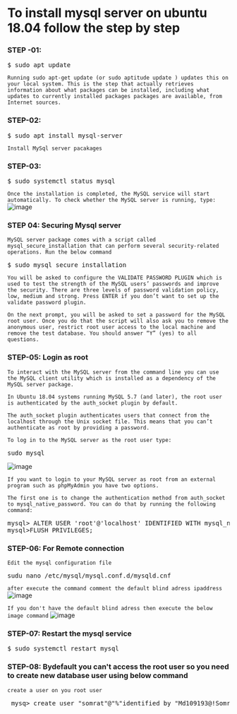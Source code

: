# To install mysql server on ubuntu 18.04 follow the step by step

### STEP -01: 
<pre>$ sudo apt update</pre>

`Running sudo apt-get update (or sudo aptitude update ) updates this on your local system. This is the step that actually retrieves information about what packages can be installed, including what updates to currently installed packages packages are available, from Internet sources.`

### STEP-02:
<pre>$ sudo apt install mysql-server</pre>
`Install MySql server pacakages`

### STEP-03:

<pre>$ sudo systemctl status mysql</pre>

`Once the installation is completed, the MySQL service will start automatically. To check whether the MySQL server is running, type:`
![image](https://user-images.githubusercontent.com/53125546/172546499-fd2607af-f2f6-4888-9e0c-6ff3563f901f.png)

### STEP 04: Securing Mysql server
`MySQL server package comes with a script called mysql_secure_installation that can perform several security-related operations. Run the below command`

<pre>$ sudo mysql_secure_installation</pre>

`You will be asked to configure the VALIDATE PASSWORD PLUGIN which is used to test the strength of the MySQL users’ passwords and improve the security. There are three levels of password validation policy, low, medium and strong. Press ENTER if you don’t want to set up the validate password plugin.`

`On the next prompt, you will be asked to set a password for the MySQL root user. Once you do that the script will also ask you to remove the anonymous user, restrict root user access to the local machine and remove the test database. You should answer “Y” (yes) to all questions.`

### STEP-05: Login as root
`To interact with the MySQL server from the command line you can use the MySQL client utility which is installed as a dependency of the MySQL server package.`

`In Ubuntu 18.04 systems running MySQL 5.7 (and later), the root user is authenticated by the auth_socket plugin by default.`

`The auth_socket plugin authenticates users that connect from the localhost through the Unix socket file. This means that you can’t authenticate as root by providing a password.`

`To log in to the MySQL server as the root user type:`

<pre>sudo mysql</pre>

![image](https://user-images.githubusercontent.com/53125546/172548326-04707a52-7c5d-4cd8-a9be-f5eb0f1662e9.png)

`If you want to login to your MySQL server as root from an external program such as phpMyAdmin you have two options.`

`The first one is to change the authentication method from auth_socket to mysql_native_password. You can do that by running the following command:`

<pre>mysql> ALTER USER 'root'@'localhost' IDENTIFIED WITH mysql_native_password BY 'very_strong_password';
mysql>FLUSH PRIVILEGES;
</pre>

### STEP-06: For Remote connection
`Edit the mysql configuration file`
<pre>sudu nano /etc/mysql/mysql.conf.d/mysqld.cnf</pre>

`after execute the command comment the default blind adress ipaddress`
![image](https://user-images.githubusercontent.com/53125546/172553949-ea7f13d3-b32c-4862-a1e3-4b5933fb1040.png)

`If you don't have the default blind adress then execute the below image command`
![image](https://user-images.githubusercontent.com/53125546/172554227-e650ff57-27e5-49c8-be58-fdf8068690f2.png)

### STEP-07: Restart the mysql service

<pre>$ sudo systemctl restart mysql</pre>

### STEP-08: Bydefault you can't access the root user so you need to create new database user using below command
`create a user on you root user`
<pre> mysq> create user "somrat"@"%"identified by "Md109193@!Somrat"</pre>


